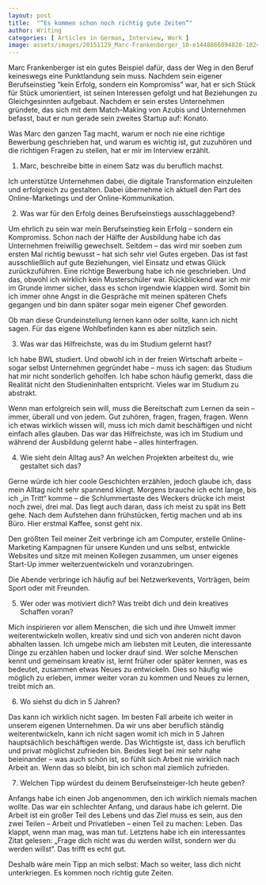 ```yaml
---
layout: post
title:  "“Es kommen schon noch richtig gute Zeiten”"
author: Writing
categories: [ Articles in German, Interview, Work ]
image: assets/images/20151129_Marc-Frankenberger_10-e1448866094820-1024x609.jpg
---
```



Marc Frankenberger ist ein gutes Beispiel dafür, dass der Weg in den Beruf keineswegs eine Punktlandung sein muss. Nachdem sein eigener Berufseinstieg “kein Erfolg, sondern ein Kompromiss” war, hat er sich Stück für Stück umorientiert, ist seinen Interessen gefolgt und hat Beziehungen zu Gleichgesinnten aufgebaut. Nachdem er sein erstes Unternehmen gründete, das sich mit dem Match-Making von Azubis und Unternehmen befasst, baut er nun gerade sein zweites Startup auf: Konato.

Was Marc den ganzen Tag macht, warum er noch nie eine richtige Bewerbung geschrieben hat, und warum es wichtig ist, gut zuzuhören und die richtigen Fragen zu stellen, hat er mir im Interview erzählt.

1. Marc, beschreibe bitte in einem Satz was du beruflich machst.

Ich unterstütze Unternehmen dabei, die digitale Transformation einzuleiten und erfolgreich zu gestalten. Dabei übernehme ich aktuell den Part des Online-Marketings und der Online-Kommunikation.

2. Was war für den Erfolg deines Berufseinstiegs ausschlaggebend?

Um ehrlich zu sein war mein Berufseinstieg kein Erfolg – sondern ein Kompromiss. Schon nach der Hälfte der Ausbildung habe ich das Unternehmen freiwillig gewechselt. Seitdem – das wird mir soeben zum ersten Mal richtig bewusst – hat sich sehr viel Gutes ergeben. Das ist fast ausschließlich auf gute Beziehungen, viel Einsatz und etwas Glück zurückzuführen. Eine richtige Bewerbung habe ich nie geschrieben. Und das, obwohl ich wirklich kein Musterschüler war. Rückblickend war ich mir im Grunde immer sicher, dass es schon irgendwie klappen wird. Somit bin ich immer ohne Angst in die Gespräche mit meinen späteren Chefs gegangen und bin dann später sogar mein eigener Chef geworden.

Ob man diese Grundeinstellung lernen kann oder sollte, kann ich nicht sagen. Für das eigene Wohlbefinden kann es aber nützlich sein.

3. Was war das Hilfreichste, was du im Studium gelernt hast?

Ich habe BWL studiert. Und obwohl ich in der freien Wirtschaft arbeite – sogar selbst Unternehmen gegründet habe – muss ich sagen: das Studium hat mir nicht sonderlich geholfen. Ich habe schon häufig gemerkt, dass die Realität nicht den Studieninhalten entspricht. Vieles war im Studium zu abstrakt.

Wenn man erfolgreich sein will, muss die Bereitschaft zum Lernen da sein – immer, überall und von jedem. Gut zuhören, fragen, fragen, fragen. Wenn ich etwas wirklich wissen will, muss ich mich damit beschäftigen und nicht einfach alles glauben. Das war das Hilfreichste, was ich im Studium und während der Ausbildung gelernt habe – alles hinterfragen.

4. Wie sieht dein Alltag aus? An welchen Projekten arbeitest du, wie gestaltet sich das?

Gerne würde ich hier coole Geschichten erzählen, jedoch glaube ich, dass mein Alltag nicht sehr spannend klingt. Morgens brauche ich echt lange, bis ich „in Tritt“ komme – die Schlummertaste des Weckers drücke ich meist noch zwei, drei mal. Das liegt auch daran, dass ich meist zu spät ins Bett gehe. Nach dem Aufstehen dann frühstücken, fertig machen und ab ins Büro. Hier erstmal Kaffee, sonst geht nix.

Den größten Teil meiner Zeit verbringe ich am Computer, erstelle Online-Marketing Kampagnen für unsere Kunden und uns selbst, entwickle Websites und sitze mit meinen Kollegen zusammen, um unser eigenes Start-Up immer weiterzuentwickeln und voranzubringen.

Die Abende verbringe ich häufig auf bei Netzwerkevents, Vorträgen, beim Sport oder mit Freunden.

5. Wer oder was motiviert dich? Was treibt dich und dein kreatives Schaffen voran?

Mich inspirieren vor allem Menschen, die sich und ihre Umwelt immer weiterentwickeln wollen, kreativ sind und sich von anderen nicht davon abhalten lassen. Ich umgebe mich am liebsten mit Leuten, die interessante Dinge zu erzählen haben und locker drauf sind. Wer solche Menschen kennt und gemeinsam kreativ ist, lernt früher oder später kennen, was es bedeutet, zusammen etwas Neues zu entwickeln. Dies so häufig wie möglich zu erleben, immer weiter voran zu kommen und Neues zu lernen, treibt mich an.

6. Wo siehst du dich in 5 Jahren?

Das kann ich wirklich nicht sagen. Im besten Fall arbeite ich weiter in unserem eigenen Unternehmen. Da wir uns aber beruflich ständig weiterentwickeln, kann ich nicht sagen womit ich mich in 5 Jahren hauptsächlich beschäftigen werde. Das Wichtigste ist, dass ich beruflich und privat möglichst zufrieden bin. Beides liegt bei mir sehr nahe beieinander – was auch schön ist, so fühlt sich Arbeit nie wirklich nach Arbeit an. Wenn das so bleibt, bin ich schon mal ziemlich zufrieden.

7. Welchen Tipp würdest du deinem Berufseinsteiger-Ich heute geben?

Anfangs habe ich einen Job angenommen, den ich wirklich niemals machen wollte. Das war ein schlechter Anfang, und daraus habe ich gelernt. Die Arbeit ist ein großer Teil des Lebens und das Ziel muss es sein, aus den zwei Teilen – Arbeit und Privatleben – einen Teil zu machen: Leben. Das klappt, wenn man mag, was man tut. Letztens habe ich ein interessantes Zitat gelesen: „Frage dich nicht was du werden willst, sondern wer du werden willst“. Das trifft es echt gut.

Deshalb wäre mein Tipp an mich selbst: Mach so weiter, lass dich nicht unterkriegen. Es kommen noch richtig gute Zeiten.

